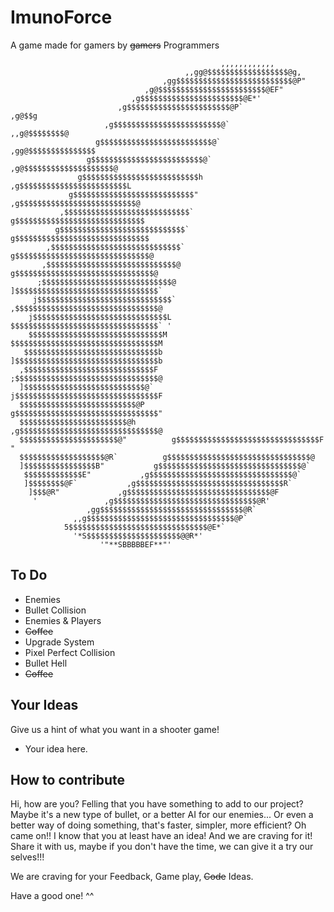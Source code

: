 # ImunoForce
A game made for gamers by ~~gamers~~ Programmers

                                                   ,,,,,,,,,,,,                      
                                           ,,gg@$$$$$$$$$$$$$$$$$$@g,                
                                      ,gg$$$$$$$$$$$$$$$$$$$$$$$$$$@P"               
                                  ,g@$$$$$$$$$$$$$$$$$$$$$$$$@EF"                    
                               ,g$$$$$$$$$$$$$$$$$$$$$$$@E*'                         
                            ,g$$$$$$$$$$$$$$$$$$$$$$$@P`                 ,g@$$g      
                         ,g$$$$$$$$$$$$$$$$$$$$$$$$@`              ,,g@$$$$$$$$@     
                       g$$$$$$$$$$$$$$$$$$$$$$$$$@`           ,gg@$$$$$$$$$$$$$$$    
                     g$$$$$$$$$$$$$$$$$$$$$$$$$@`         ,g@$$$$$$$$$$$$$$$$$$$$@   
                   g$$$$$$$$$$$$$$$$$$$$$$$$$$h         ,g$$$$$$$$$$$$$$$$$$$$$$$$L  
                 g$$$$$$$$$$$$$$$$$$$$$$$$$$$"        ,g$$$$$$$$$$$$$$$$$$$$$$$$$$@  
               ,$$$$$$$$$$$$$$$$$$$$$$$$$$$$`        g$$$$$$$$$$$$$$$$$$$$$$$$$$$$$  
              g$$$$$$$$$$$$$$$$$$$$$$$$$$$$`        g$$$$$$$$$$$$$$$$$$$$$$$$$$$$$$  
            ,$$$$$$$$$$$$$$$$$$$$$$$$$$$$$`        g$$$$$$$$$$$$$$$$$$$$$$$$$$$$$$@  
           ,$$$$$$$$$$$$$$$$$$$$$$$$$$$$$@        g$$$$$$$$$$$$$$$$$$$$$$$$$$$$$$$@  
          ;$$$$$$$$$$$$$$$$$$$$$$$$$$$$$@        ]$$$$$$$$$$$$$$$$$$$$$$$$$$$$$$$$`  
         j$$$$$$$$$$$$$$$$$$$$$$$$$$$$$$`       ,$$$$$$$$$$$$$$$$$$$$$$$$$$$$$$$$@   
        j$$$$$$$$$$$$$$$$$$$$$$$$$$$$$$L        $$$$$$$$$$$$$$$$$$$$$$$$$$$$$$$$$` ' 
        $$$$$$$$$$$$$$$$$$$$$$$$$$$$$$M        $$$$$$$$$$$$$$$$$$$$$$$$$$$$$$$$$M    
       $$$$$$$$$$$$$$$$$$$$$$$$$$$$$$b        ]$$$$$$$$$$$$$$$$$$$$$$$$$$$$$$$$b     
      ,$$$$$$$$$$$$$$$$$$$$$$$$$$$$$F        ;$$$$$$$$$$$$$$$$$$$$$$$$$$$$$$$$@      
      ]$$$$$$$$$$$$$$$$$$$$$$$$$$$@`        j$$$$$$$$$$$$$$$$$$$$$$$$$$$$$$$$F       
      $$$$$$$$$$$$$$$$$$$$$$$$$$@P         g$$$$$$$$$$$$$$$$$$$$$$$$$$$$$$$$"        
      $$$$$$$$$$$$$$$$$$$$$$$$@h         ,g$$$$$$$$$$$$$$$$$$$$$$$$$$$$$$$@          
      $$$$$$$$$$$$$$$$$$$$$$@"          g$$$$$$$$$$$$$$$$$$$$$$$$$$$$$$$$F  "        
      $$$$$$$$$$$$$$$$$$$@R`          g$$$$$$$$$$$$$$$$$$$$$$$$$$$$$$$$@             
      ]$$$$$$$$$$$$$$$$B"           g$$$$$$$$$$$$$$$$$$$$$$$$$$$$$$$$@`              
       $$$$$$$$$$$$$E"           ,g$$$$$$$$$$$$$$$$$$$$$$$$$$$$$$$$@`                
       ]$$$$$$$$@F`           ,g$$$$$$$$$$$$$$$$$$$$$$$$$$$$$$$$$R`                  
        ]$$$@R"             ,g$$$$$$$$$$$$$$$$$$$$$$$$$$$$$$$$@F                     
         '               ,g$$$$$$$$$$$$$$$$$$$$$$$$$$$$$$$$@R'                       
                     ,gg$$$$$$$$$$$$$$$$$$$$$$$$$$$$$$$$@R`                          
                  ,,g$$$$$$$$$$$$$$$$$$$$$$$$$$$$$$$$$@P`                             
                5$$$$$$$$$$$$$$$$$$$$$$$$$$$$$$$@E*`                                 
                  '*S$$$$$$$$$$$$$$$$$$$$$@@R*'                                      
                        '"**SBBBBBEF**"'                         
						

## To Do
* Enemies
* Bullet Collision
* Enemies & Players
* ~~Coffee~~
* Upgrade System
* Pixel Perfect Collision
* Bullet Hell
* ~~Coffee~~

## Your Ideas
Give us a hint of what you want in a shooter game!
* Your idea here.

## How to contribute
Hi, how are you? Felling that you have something to add to our project?
Maybe it's a new type of bullet, or a better AI for our enemies... Or 
even a better way of doing something, that's faster, simpler, more efficient?
Oh came on!! I know that you at least have an idea! And we are craving for it!
Share it with us, maybe if you don't have the time, we can give it a try our selves!!!

We are craving for your Feedback, Game play, ~~Code~~ Ideas.

Have a good one! ^^

